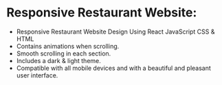 # Responsive Restaurant Website:
- Responsive Restaurant Website Design Using React JavaScript CSS & HTML
- Contains animations when scrolling.
- Smooth scrolling in each section.
- Includes a dark & light theme.
- Compatible with all mobile devices and with a beautiful and pleasant user interface.


